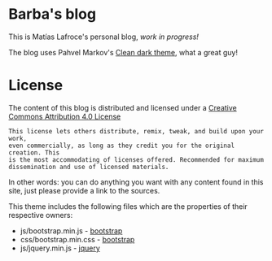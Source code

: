 Barba's blog
============

This is Matías Lafroce's personal blog, *work in progress!*

The blog uses Pahvel Markov's [Clean dark theme](https://github.com/streetturtle/jekyll-clean-dark), what a great guy!

License
=======

The content of this blog is distributed and licensed under a
[Creative Commons Attribution 4.0 License](https://creativecommons.org/licenses/by/4.0/legalcode)

    This license lets others distribute, remix, tweak, and build upon your work,
    even commercially, as long as they credit you for the original creation. This
    is the most accommodating of licenses offered. Recommended for maximum
    dissemination and use of licensed materials.

In other words: you can do anything you want with any content found in this site, just please
provide a link to the sources.

This theme includes the following files which are the properties of their
respective owners:

* js/bootstrap.min.js - [bootstrap](http://getbootstrap.com)
* css/bootstrap.min.css - [bootstrap](http://getbootstrap.com)
* js/jquery.min.js - [jquery](https://jquery.com)

